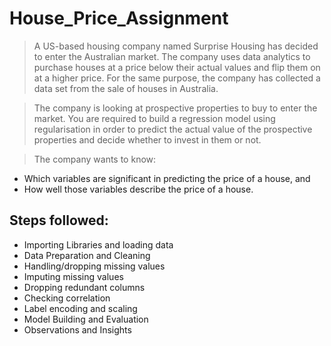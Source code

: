# House_Price_Assignment

> A US-based housing company named Surprise Housing has decided to enter the Australian market. The company uses data analytics to purchase houses at a price below their actual values and flip them on at a higher price. For the same purpose, the company has collected a data set from the sale of houses in Australia.

> The company is looking at prospective properties to buy to enter the market. You are required to build a regression model using regularisation in order to predict the actual value of the prospective properties and decide whether to invest in them or not.

> The company wants to know:

- Which variables are significant in predicting the price of a house, and
- How well those variables describe the price of a house.


## Steps followed:
* Importing Libraries and loading data
* Data Preparation and Cleaning
* Handling/dropping missing values
* Imputing missing values
* Dropping redundant columns
* Checking correlation
* Label encoding and scaling
* Model Building and Evaluation
* Observations and Insights





<!-- Developed as part of the Advance Regression module required for Executive Post Graduate Programme in Machine Learning and Artificial Intelligence - IIIT,Bangalore. -->

